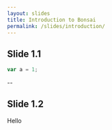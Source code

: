 ```yaml
---
layout: slides
title: Introduction to Bonsai
permalink: /slides/introduction/
---
```


## Slide 1.1

```js
var a = 1;
```

--

## Slide 1.2

Hello